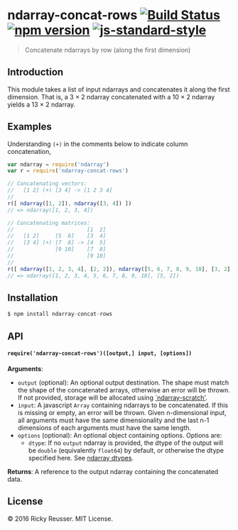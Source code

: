 # ndarray-concat-rows [![Build Status](https://travis-ci.org/scijs/ndarray-concat-rows.svg)](https://travis-ci.org/scijs/ndarray-concat-rows) [![npm version](https://badge.fury.io/js/ndarray-concat-rows.svg)](https://badge.fury.io/js/ndarray-concat-rows) [![js-standard-style](https://img.shields.io/badge/code%20style-standard-brightgreen.svg)](http://standardjs.com/)

> Concatenate ndarrays by row (along the first dimension)

## Introduction

This module takes a list of input ndarrays and concatenates it along the first dimension. That is, a 3 &times; 2 ndarray concatenated with a 10 &times; 2 ndarray yields a 13 &times; 2 ndarray.

## Examples

Understanding `(+)` in the comments below to indicate column concatenation,

```javascript
var ndarray = require('ndarray')
var r = require('ndarray-concat-rows')

// Concatenating vectors:
//   [1 2] (+) [3 4] -> [1 2 3 4]
//
r([ ndarray([1, 2]), ndarray([3, 4]) ])
// => ndarray([1, 2, 3, 4])

// Concatenating matrices:
//                       [1  2]
//   [1 2]     [5  6]    [3  4]
//   [3 4] (+) [7  8] -> [4  5]
//             [9 10]    [7  8]
//                       [9 10]
//
r([ ndarray([1, 2, 3, 4], [2, 2]), ndarray([5, 6, 7, 8, 9, 10], [3, 2]) ])
// => ndarray([1, 2, 3, 4, 5, 6, 7, 8, 9, 10], [5, 2])
```

## Installation

```javascript
$ npm install ndarray-concat-rows
```

## API

#### `require('ndarray-concat-rows')([output,] input, [options])`
**Arguments**:
- `output` (optional): An optional output destination. The shape must match the shape of the concatenated arrays, otherwise an error will be thrown. If not provided, storage will be allocated using [`ndarray-scratch'](https://github.com/scijs/ndarray-scratch).
- `input`: A javascript `Array` containing ndarrays to be concatenated. If this is missing or empty, an error will be thrown. Given n-dimensional input, all arguments must have the same dimensionality and the last n-1 dimensions of each arguments must have the same length.
- `options` (optional): An optional object containing options. Options are:
  - `dtype`: If no `output` ndarray is provided, the dtype of the output will be `double` (equivalently `float64`) by default, or otherwise the dtype specified here. See [ndarray dtypes](https://github.com/scijs/ndarray#arraydtype).

**Returns**: A reference to the output ndarray containing the concatenated data.

## License
&copy; 2016 Ricky Reusser. MIT License.
